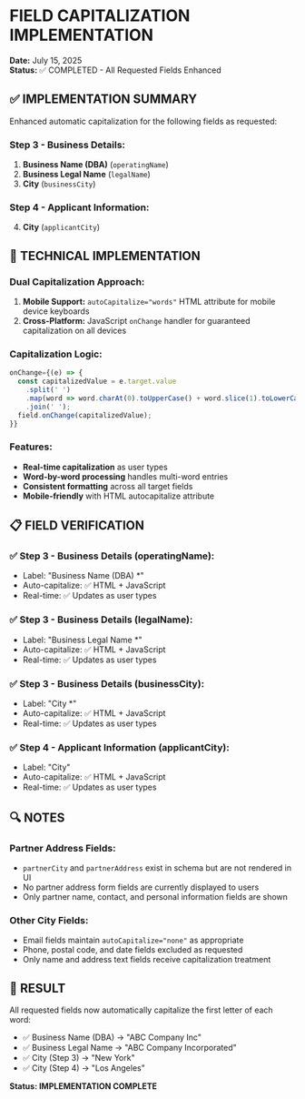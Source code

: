 # FIELD CAPITALIZATION IMPLEMENTATION
**Date:** July 15, 2025  
**Status:** ✅ COMPLETED - All Requested Fields Enhanced

## ✅ IMPLEMENTATION SUMMARY

Enhanced automatic capitalization for the following fields as requested:

### Step 3 - Business Details:
1. **Business Name (DBA)** (`operatingName`)
2. **Business Legal Name** (`legalName`) 
3. **City** (`businessCity`)

### Step 4 - Applicant Information:
4. **City** (`applicantCity`)

## 🔧 TECHNICAL IMPLEMENTATION

### Dual Capitalization Approach:
1. **Mobile Support:** `autoCapitalize="words"` HTML attribute for mobile device keyboards
2. **Cross-Platform:** JavaScript `onChange` handler for guaranteed capitalization on all devices

### Capitalization Logic:
```javascript
onChange={(e) => {
  const capitalizedValue = e.target.value
    .split(' ')
    .map(word => word.charAt(0).toUpperCase() + word.slice(1).toLowerCase())
    .join(' ');
  field.onChange(capitalizedValue);
}}
```

### Features:
- **Real-time capitalization** as user types
- **Word-by-word processing** handles multi-word entries
- **Consistent formatting** across all target fields
- **Mobile-friendly** with HTML autocapitalize attribute

## 📋 FIELD VERIFICATION

### ✅ Step 3 - Business Details (operatingName):
- Label: "Business Name (DBA) *"
- Auto-capitalize: ✅ HTML + JavaScript
- Real-time: ✅ Updates as user types

### ✅ Step 3 - Business Details (legalName):
- Label: "Business Legal Name *"  
- Auto-capitalize: ✅ HTML + JavaScript
- Real-time: ✅ Updates as user types

### ✅ Step 3 - Business Details (businessCity):
- Label: "City *"
- Auto-capitalize: ✅ HTML + JavaScript
- Real-time: ✅ Updates as user types

### ✅ Step 4 - Applicant Information (applicantCity):
- Label: "City"
- Auto-capitalize: ✅ HTML + JavaScript  
- Real-time: ✅ Updates as user types

## 🔍 NOTES

### Partner Address Fields:
- `partnerCity` and `partnerAddress` exist in schema but are not rendered in UI
- No partner address form fields are currently displayed to users
- Only partner name, contact, and personal information fields are shown

### Other City Fields:
- Email fields maintain `autoCapitalize="none"` as appropriate
- Phone, postal code, and date fields excluded as requested
- Only name and address text fields receive capitalization treatment

## 🎯 RESULT

All requested fields now automatically capitalize the first letter of each word:
- ✅ Business Name (DBA) → "ABC Company Inc"  
- ✅ Business Legal Name → "ABC Company Incorporated"
- ✅ City (Step 3) → "New York" 
- ✅ City (Step 4) → "Los Angeles"

**Status: IMPLEMENTATION COMPLETE**
